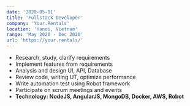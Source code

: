 ```yaml
---
date: '2020-05-01'
title: 'Fullstack Developer'
company: 'Your.Rentals'
location: 'Hanoi, Vietnam'
range: 'May 2020 - Dec 2020'
url: 'https://your.rentals/'
---
```


- Research, study, clarify requirements
- Implement features from requirements
- Analysis and design UI, API, Database
- Review code, writing UT, optimize performance
- Write automation test using Robot framework
- Participate on scrum meetings and events
- **Technology: NodeJS, AngularJS, MongoDB, Docker, AWS, Robot**
